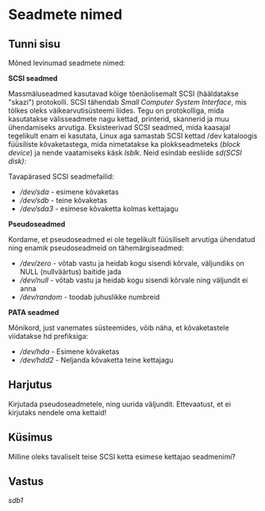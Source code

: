 # Seadmete nimed

## Tunni sisu

Mõned levinumad seadmete nimed:

<b>SCSI seadmed</b>

Massmäluseadmed kasutavad kõige tõenäolisemalt SCSI (hääldatakse "skazi") protokolli. SCSI tähendab *Small Computer System Interface*, mis tõlkes oleks väikearvutisüsteemi liides. Tegu on protokolliga, mida kasutatakse välisseadmete nagu kettad, printerid, skannerid ja muu ühendamiseks arvutiga. Eksisteerivad SCSI seadmed, mida kaasajal tegelikult enam ei kasutata, Linux aga samastab SCSI kettad /dev kataloogis füüsiliste kõvaketastega, mida nimetatakse ka plokkseadmeteks (*block device*) ja nende vaatamiseks käsk *lsblk*. Neid esindab eesliide *sd(SCSI disk):*

Tavapärased SCSI seadmefailid:

<ul>
<li><i>/dev/sda</i> - esimene kõvaketas</li>
<li><i>/dev/sdb</i> - teine kõvaketas</li>
<li><i>/dev/sda3</i> - esimese kõvaketta kolmas kettajagu</li>
</ul>

<b>Pseudoseadmed</b>

Kordame, et pseudoseadmed ei ole tegelikult füüsiliselt arvutiga ühendatud ning enamik pseudoseadmeid on tähemärgiseadmed:

<ul>
<li><i>/dev/zero</i> - võtab vastu ja heidab kogu sisendi kõrvale, väljundiks on NULL (nullväärtus) baitide jada</li>
<li><i>/dev/null</i> - võtab vastu ja heidab kogu sisendi kõrvale  ning väljundit ei anna </li>
<li><i>/dev/random</i> - toodab juhuslikke numbreid</li>
</ul>

<b>PATA seadmed</b>

Mõnikord, just vanemates süsteemides, võib näha, et kõvaketastele viidatakse hd prefiksiga:

<ul>
<li><i>/dev/hda</i> - Esimene kõvaketas</li>
<li><i>/dev/hdd2</i> - Neljanda kõvaketta teine kettajagu</li>
</ul> 

## Harjutus

Kirjutada pseudoseadmetele, ning uurida väljundit. Ettevaatust, et ei kirjutaks nendele oma kettaid!

## Küsimus

Milline oleks tavaliselt teise SCSI ketta esimese kettajao seadmenimi?

## Vastus

*sdb1*
